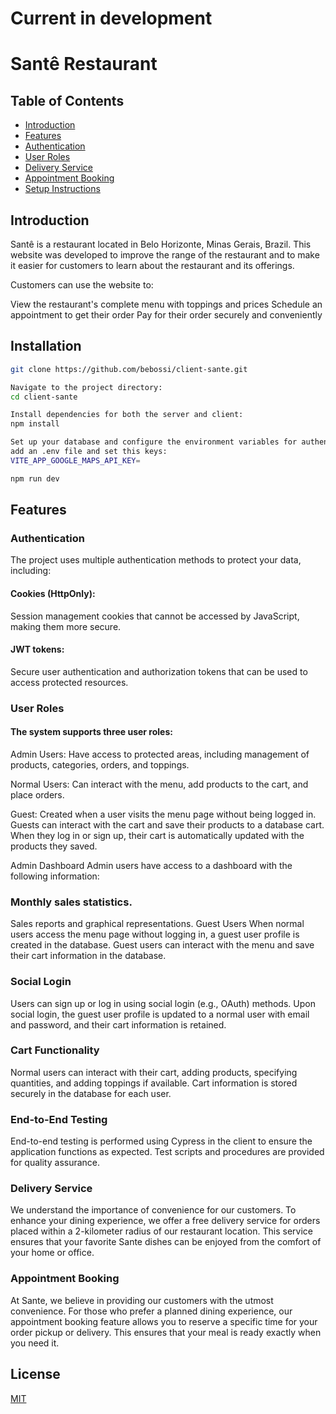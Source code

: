 # Current in development

# Santê Restaurant

## Table of Contents

- [Introduction](#introduction)
- [Features](#features)
- [Authentication](#authentication)
- [User Roles](#user-roles)
- [Delivery Service](#delivery-service)
- [Appointment Booking](#appointment-booking)
- [Setup Instructions](#setup-instructions)

## Introduction

Santê is a restaurant located in Belo Horizonte, Minas Gerais, Brazil. This website was developed to improve the range of the restaurant and to make it easier for customers to learn about the restaurant and its offerings.

Customers can use the website to:

View the restaurant's complete menu with toppings and prices
Schedule an appointment to get their order
Pay for their order securely and conveniently

## Installation

```bash
git clone https://github.com/bebossi/client-sante.git

Navigate to the project directory:
cd client-sante

Install dependencies for both the server and client:
npm install

Set up your database and configure the environment variables for authentication methods, social login, and other project-specific settings.
add an .env file and set this keys:
VITE_APP_GOOGLE_MAPS_API_KEY=

npm run dev

```

## Features

### Authentication

The project uses multiple authentication methods to protect your data, including:

#### Cookies (HttpOnly):

Session management cookies that cannot be accessed by JavaScript, making them more secure.

#### JWT tokens:

Secure user authentication and authorization tokens that can be used to access protected resources.

### User Roles

#### The system supports three user roles:

Admin Users: Have access to protected areas, including management of products, categories, orders, and toppings.

Normal Users: Can interact with the menu, add products to the cart, and place orders.

Guest: Created when a user visits the menu page without being logged in. Guests can interact with the cart and save their products to a database cart. When they log in or sign up, their cart is automatically updated with the products they saved.

Admin Dashboard
Admin users have access to a dashboard with the following information:

### Monthly sales statistics.

Sales reports and graphical representations.
Guest Users
When normal users access the menu page without logging in, a guest user profile is created in the database.
Guest users can interact with the menu and save their cart information in the database.

### Social Login

Users can sign up or log in using social login (e.g., OAuth) methods.
Upon social login, the guest user profile is updated to a normal user with email and password, and their cart information is retained.

### Cart Functionality

Normal users can interact with their cart, adding products, specifying quantities, and adding toppings if available.
Cart information is stored securely in the database for each user.

### End-to-End Testing

End-to-end testing is performed using Cypress in the client to ensure the application functions as expected.
Test scripts and procedures are provided for quality assurance.

### Delivery Service

We understand the importance of convenience for our customers. To enhance your dining experience, we offer a free delivery service for orders placed within a 2-kilometer radius of our restaurant location. This service ensures that your favorite Sante dishes can be enjoyed from the comfort of your home or office.

### Appointment Booking

At Sante, we believe in providing our customers with the utmost convenience. For those who prefer a planned dining experience, our appointment booking feature allows you to reserve a specific time for your order pickup or delivery. This ensures that your meal is ready exactly when you need it.

## License

[MIT](https://choosealicense.com/licenses/mit/)
